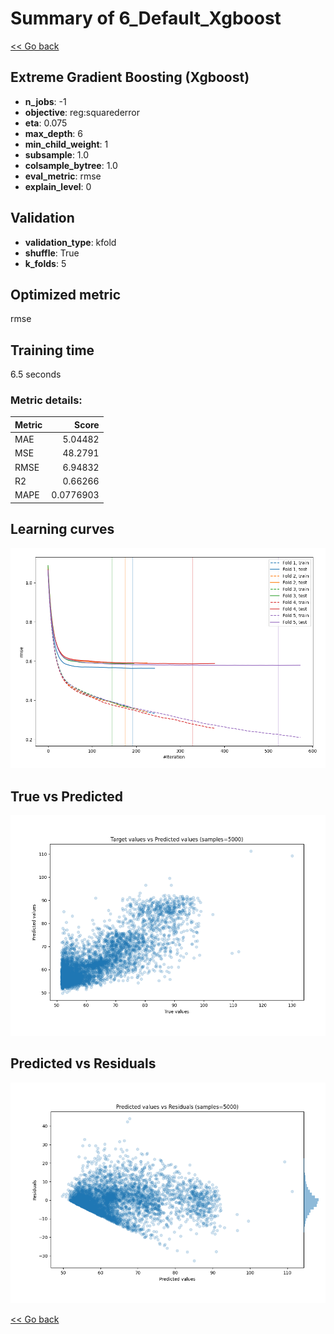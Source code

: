 # Summary of 6_Default_Xgboost

[<< Go back](../README.md)


## Extreme Gradient Boosting (Xgboost)
- **n_jobs**: -1
- **objective**: reg:squarederror
- **eta**: 0.075
- **max_depth**: 6
- **min_child_weight**: 1
- **subsample**: 1.0
- **colsample_bytree**: 1.0
- **eval_metric**: rmse
- **explain_level**: 0

## Validation
 - **validation_type**: kfold
 - **shuffle**: True
 - **k_folds**: 5

## Optimized metric
rmse

## Training time

6.5 seconds

### Metric details:
| Metric   |      Score |
|:---------|-----------:|
| MAE      |  5.04482   |
| MSE      | 48.2791    |
| RMSE     |  6.94832   |
| R2       |  0.66266   |
| MAPE     |  0.0776903 |



## Learning curves
![Learning curves](learning_curves.png)
## True vs Predicted

![True vs Predicted](true_vs_predicted.png)


## Predicted vs Residuals

![Predicted vs Residuals](predicted_vs_residuals.png)



[<< Go back](../README.md)
